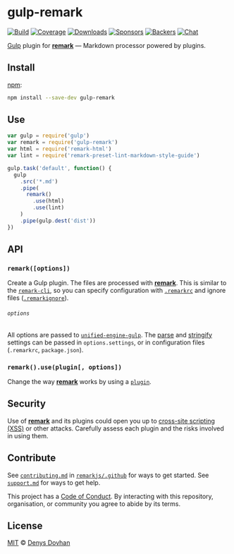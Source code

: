 # gulp-remark

[![Build][build-badge]][build]
[![Coverage][coverage-badge]][coverage]
[![Downloads][downloads-badge]][downloads]
[![Sponsors][sponsors-badge]][collective]
[![Backers][backers-badge]][collective]
[![Chat][chat-badge]][chat]

[Gulp][] plugin for [**remark**][remark] — Markdown processor powered by
plugins.

## Install

[npm][]:

```sh
npm install --save-dev gulp-remark
```

## Use

```js
var gulp = require('gulp')
var remark = require('gulp-remark')
var html = require('remark-html')
var lint = require('remark-preset-lint-markdown-style-guide')

gulp.task('default', function() {
  gulp
    .src('*.md')
    .pipe(
      remark()
        .use(html)
        .use(lint)
    )
    .pipe(gulp.dest('dist'))
})
```

## API

### `remark([options])`

Create a Gulp plugin.
The files are processed with [**remark**][remark].
This is similar to the [`remark-cli`][cli], so you can specify configuration
with [`.remarkrc`][remarkrc] and ignore files ([`.remarkignore`][remarkignore]).

###### `options`

All options are passed to [`unified-engine-gulp`][engine].
The [parse][remark-parse-settings] and [stringify][remark-stringify-settings]
settings can be passed in `options.settings`, or in configuration files
(`.remarkrc`, `package.json`).

### `remark().use(plugin[, options])`

Change the way [**remark**][remark] works by using a [`plugin`][remark-plugins].

## Security

Use of [**remark**][remark] and its plugins could open you up to
[cross-site scripting (XSS)][xss] or other attacks.
Carefully assess each plugin and the risks involved in using them.

## Contribute

See [`contributing.md`][contributing] in [`remarkjs/.github`][health] for ways
to get started.
See [`support.md`][support] for ways to get help.

This project has a [Code of Conduct][coc].
By interacting with this repository, organisation, or community you agree to
abide by its terms.

## License

[MIT][license] © [Denys Dovhan][author]

<!-- Definitions -->

[build-badge]: https://img.shields.io/travis/remarkjs/gulp-remark/master.svg

[build]: https://travis-ci.org/remarkjs/gulp-remark

[coverage-badge]: https://img.shields.io/codecov/c/github/remarkjs/gulp-remark.svg

[coverage]: https://codecov.io/github/remarkjs/gulp-remark

[downloads-badge]: https://img.shields.io/npm/dm/gulp-remark.svg

[downloads]: https://www.npmjs.com/package/gulp-remark

[sponsors-badge]: https://opencollective.com/unified/sponsors/badge.svg

[backers-badge]: https://opencollective.com/unified/backers/badge.svg

[collective]: https://opencollective.com/unified

[chat-badge]: https://img.shields.io/badge/join%20the%20community-on%20spectrum-7b16ff.svg

[chat]: https://spectrum.chat/unified/remark

[npm]: https://docs.npmjs.com/cli/install

[health]: https://github.com/remarkjs/.github

[contributing]: https://github.com/remarkjs/.github/blob/master/contributing.md

[support]: https://github.com/remarkjs/.github/blob/master/support.md

[coc]: https://github.com/remarkjs/.github/blob/master/code-of-conduct.md

[license]: license

[author]: https://denysdovhan.com

[remark]: https://github.com/remarkjs/remark

[gulp]: https://github.com/gulpjs/gulp

[cli]: https://github.com/remarkjs/remark/tree/master/packages/remark-cli

[remarkrc]: https://github.com/unifiedjs/unified-engine/blob/master/doc/configure.md

[remarkignore]: https://github.com/unifiedjs/unified-engine/blob/master/doc/ignore.md

[remark-plugins]: https://github.com/remarkjs/remark/blob/master/doc/plugins.md

[remark-parse-settings]: https://github.com/remarkjs/remark/tree/master/packages/remark-parse#processoruseparse-options

[remark-stringify-settings]: https://github.com/remarkjs/remark/tree/master/packages/remark-stringify#processorusestringify-options

[engine]: https://github.com/unifiedjs/unified-engine-gulp#engineoptions

[xss]: https://en.wikipedia.org/wiki/Cross-site_scripting
